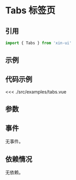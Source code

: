 # Tabs 标签页

## 引用
```js
import { Tabs } from 'xin-ui'
```

## 示例
<example-tabs/>

## 代码示例
<<< ./src/examples/tabs.vue

## 参数

## 事件

无事件。

## 依赖情况

无依赖。






